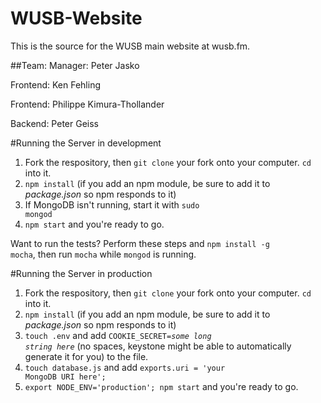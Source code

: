 # WUSB-Website
This is the source for the WUSB main website at wusb.fm. 

##Team:
Manager: Peter Jasko 

Frontend: Ken Fehling

Frontend: Philippe Kimura-Thollander

Backend: Peter Geiss

#Running the Server in development

1. Fork the respository, then <code>git clone</code> your fork onto your computer. <code>cd</code> into it.
2. <code>npm install</code> (if you add an npm module, be sure to add it to <i>package.json</i> so npm responds to it)
3. If MongoDB isn't running, start it with <code>sudo mongod</code>
4. <code>npm start</code> and you're ready to go.

Want to run the tests? Perform these steps and <code>npm install -g mocha</code>, then run `mocha` while `mongod` is running.

#Running the Server in production

1. Fork the respository, then <code>git clone</code> your fork onto your computer. <code>cd</code> into it.
2. <code>npm install</code> (if you add an npm module, be sure to add it to <i>package.json</i> so npm responds to it)
3. <code>touch .env</code> and add <code>COOKIE_SECRET=<i>some long string here</i></code> (no spaces, keystone might be able to automatically generate it for you) to the file.
4. <code>touch database.js</code> and add <code>exports.uri = 'your MongoDB URI here';</code>
5. <code>export NODE_ENV='production'; npm start</code> and you're ready to go.
